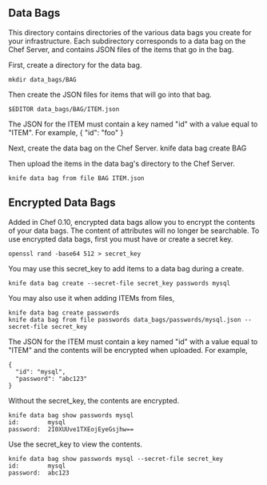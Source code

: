 Data Bags
---------

This directory contains directories of the various data bags you create for your infrastructure. Each subdirectory corresponds to a data bag on the Chef Server, and contains JSON files of the items that go in the bag.

First, create a directory for the data bag.

    mkdir data_bags/BAG

Then create the JSON files for items that will go into that bag.

    $EDITOR data_bags/BAG/ITEM.json

The JSON for the ITEM must contain a key named "id" with a value equal to "ITEM". For example,
    {
      "id": "foo"
    }
    
    
Next, create the data bag on the Chef Server.
    knife data bag create BAG

Then upload the items in the data bag's directory to the Chef Server.

    knife data bag from file BAG ITEM.json



Encrypted Data Bags
-------------------

Added in Chef 0.10, encrypted data bags allow you to encrypt the contents of your data bags. The content of attributes will no longer be searchable. To use encrypted data bags, first you must have or create a secret key.

    openssl rand -base64 512 > secret_key

You may use this secret_key to add items to a data bag during a create.

    knife data bag create --secret-file secret_key passwords mysql

You may also use it when adding ITEMs from files,

    knife data bag create passwords
    knife data bag from file passwords data_bags/passwords/mysql.json --secret-file secret_key

The JSON for the ITEM must contain a key named "id" with a value equal to "ITEM" and the contents will be encrypted when uploaded. For example,

    {
      "id": "mysql",
      "password": "abc123"
    }

Without the secret_key, the contents are encrypted.

    knife data bag show passwords mysql
    id:        mysql
    password:  2I0XUUve1TXEojEyeGsjhw==

Use the secret_key to view the contents.

    knife data bag show passwords mysql --secret-file secret_key
    id:        mysql
    password:  abc123

